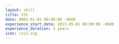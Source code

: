 ```yaml
---
layout: skill
title: CSS
date: 0003-01-01 00:00:00 -0600
experience_start_date: 2013-05-01 00:00:00 -0600
experience_duration: 3 years
icon: css3.svg
---
```

